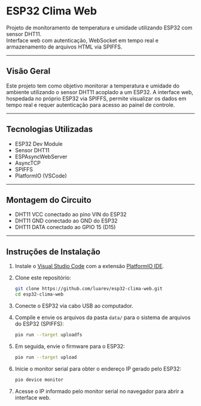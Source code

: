 # ESP32 Clima Web

Projeto de monitoramento de temperatura e umidade utilizando ESP32 com sensor DHT11.  
Interface web com autenticação, WebSocket em tempo real e armazenamento de arquivos HTML via SPIFFS.

---

## Visão Geral

Este projeto tem como objetivo monitorar a temperatura e umidade do ambiente utilizando o sensor DHT11 acoplado a um ESP32. A interface web, hospedada no próprio ESP32 via SPIFFS, permite visualizar os dados em tempo real e requer autenticação para acesso ao painel de controle.

---

## Tecnologias Utilizadas

- ESP32 Dev Module
- Sensor DHT11
- ESPAsyncWebServer
- AsyncTCP
- SPIFFS
- PlatformIO (VSCode)

---

## Montagem do Circuito

- DHT11 VCC conectado ao pino VIN do ESP32
- DHT11 GND conectado ao GND do ESP32
- DHT11 DATA conectado ao GPIO 15 (D15)

---

## Instruções de Instalação

1. Instale o [Visual Studio Code](https://code.visualstudio.com/) com a extensão [PlatformIO IDE](https://platformio.org/install).

2. Clone este repositório:

   ```bash
   git clone https://github.com/luarev/esp32-clima-web.git
   cd esp32-clima-web
   ```

3. Conecte o ESP32 via cabo USB ao computador.

4. Compile e envie os arquivos da pasta `data/` para o sistema de arquivos do ESP32 (SPIFFS):

   ```bash
   pio run --target uploadfs
   ```

5. Em seguida, envie o firmware para o ESP32:

   ```bash
   pio run --target upload
   ```

6. Inicie o monitor serial para obter o endereço IP gerado pelo ESP32:

   ```bash
   pio device monitor
   ```

7. Acesse o IP informado pelo monitor serial no navegador para abrir a interface web.
